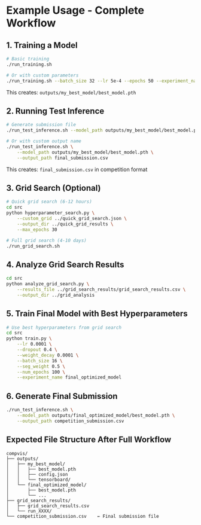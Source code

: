 # Example Usage - Complete Workflow

## 1. Training a Model

```bash
# Basic training
./run_training.sh

# Or with custom parameters
./run_training.sh --batch_size 32 --lr 5e-4 --epochs 50 --experiment_name my_best_model
```

This creates: `outputs/my_best_model/best_model.pth`

## 2. Running Test Inference

```bash
# Generate submission file
./run_test_inference.sh --model_path outputs/my_best_model/best_model.pth

# Or with custom output name
./run_test_inference.sh \
    --model_path outputs/my_best_model/best_model.pth \
    --output_path final_submission.csv
```

This creates: `final_submission.csv` in competition format

## 3. Grid Search (Optional)

```bash
# Quick grid search (6-12 hours)
cd src
python hyperparameter_search.py \
    --custom_grid ../quick_grid_search.json \
    --output_dir ../quick_grid_results \
    --max_epochs 30

# Full grid search (4-10 days)
./run_grid_search.sh
```

## 4. Analyze Grid Search Results

```bash
cd src
python analyze_grid_search.py \
    --results_file ../grid_search_results/grid_search_results.csv \
    --output_dir ../grid_analysis
```

## 5. Train Final Model with Best Hyperparameters

```bash
# Use best hyperparameters from grid search
cd src
python train.py \
    --lr 0.0001 \
    --dropout 0.4 \
    --weight_decay 0.0001 \
    --batch_size 16 \
    --seg_weight 0.5 \
    --num_epochs 100 \
    --experiment_name final_optimized_model
```

## 6. Generate Final Submission

```bash
./run_test_inference.sh \
    --model_path outputs/final_optimized_model/best_model.pth \
    --output_path competition_submission.csv
```

## Expected File Structure After Full Workflow

```
compvis/
├── outputs/
│   ├── my_best_model/
│   │   ├── best_model.pth
│   │   ├── config.json
│   │   └── tensorboard/
│   └── final_optimized_model/
│       ├── best_model.pth
│       └── ...
├── grid_search_results/
│   ├── grid_search_results.csv
│   └── run_XXXX/
└── competition_submission.csv    ← Final submission file
```
